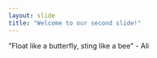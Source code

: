 ```yaml
---
layout: slide
title: "Welcome to our second slide!"
---
```

"Float like a butterfly, sting like a bee" - Ali
